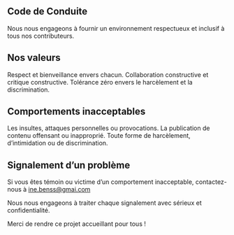 Code de Conduite
---------------------------------------------------
Nous nous engageons à fournir un environnement respectueux et inclusif à tous nos contributeurs.

Nos valeurs
---------------------------------------------------
Respect et bienveillance envers chacun.
Collaboration constructive et critique constructive.
Tolérance zéro envers le harcèlement et la discrimination.

Comportements inacceptables
---------------------------------------------------
Les insultes, attaques personnelles ou provocations.
La publication de contenu offensant ou inapproprié.
Toute forme de harcèlement, d’intimidation ou de discrimination.

Signalement d’un problème
---------------------------------------------------
Si vous êtes témoin ou victime d’un comportement inacceptable, contactez-nous à ine.benss@gmai.com

Nous nous engageons à traiter chaque signalement avec sérieux et confidentialité.

Merci de rendre ce projet accueillant pour tous !